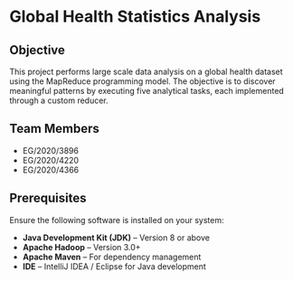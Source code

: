 # Global Health Statistics Analysis

## Objective
This project performs large scale data analysis on a global health dataset using the MapReduce programming model. The objective is to discover meaningful patterns by executing five analytical tasks, each implemented through a custom reducer. 

## Team Members
- EG/2020/3896  
- EG/2020/4220  
- EG/2020/4366  

## Prerequisites
Ensure the following software is installed on your system:

- **Java Development Kit (JDK)** – Version 8 or above  
- **Apache Hadoop** – Version 3.0+  
- **Apache Maven** – For dependency management  
- **IDE** – IntelliJ IDEA / Eclipse for Java development  

